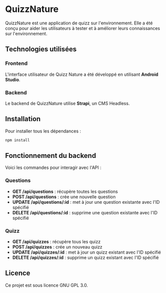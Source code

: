# QuizzNature
 QuizzNature est une application de quizz sur l'environnement. Elle a été conçu pour aider les utilisateurs à tester et à améliorer leurs connaissances sur l'environnement.

## Technologies utilisées

### Frontend

L'interface utilisateur de Quizz Nature a été développé en utilisant **Android Studio**.
 
### Backend

Le backend de QuizzNature utilise **Strapi**, un CMS Headless.

## Installation

Pour installer tous les dépendances : 

```bash
npm install
```

## Fonctionnement du backend

Voici les commandes pour interagir avec l'API : 

### Questions

- **GET /api/questions** : récupère toutes les questions
- **POST /api/questions** : crée une nouvelle question
- **UPDATE /api/questions/:id** : met à jour une question existante avec l'ID spécifié
- **DELETE /api/questions/:id** : supprime une question existante avec l'ID spécifié

### Quizz

- **GET /api/quizzes** : récupère tous les quizz
- **POST /api/quizzes** : crée un nouveau quizz
- **UPDATE /api/quizzes/:id** : met à jour un quizz existant avec l'ID spécifié
- **DELETE /api/quizzes/:id** : supprime un quizz existant avec l'ID spécifié

## Licence

Ce projet est sous licence GNU GPL 3.0.
